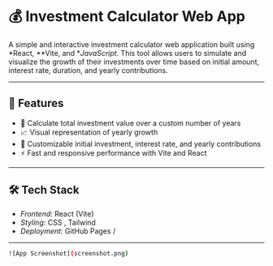# 💰 Investment Calculator Web App

A simple and interactive investment calculator web application built using *React, **Vite, and **JavaScript*. This tool allows users to simulate and visualize the growth of their investments over time based on initial amount, interest rate, duration, and yearly contributions.

---

## 🚀 Features

- 🎯 Calculate total investment value over a custom number of years
- 📈 Visual representation of yearly growth
- 🧮 Customizable initial investment, interest rate, and yearly contributions
- ⚡ Fast and responsive performance with Vite and React

---

## 🛠 Tech Stack

- *Frontend:* React (Vite)
- *Styling:* CSS , Tailwind 
- *Deployment:* GitHub Pages /

---

```bash
![App Screenshot](screenshot.png)
